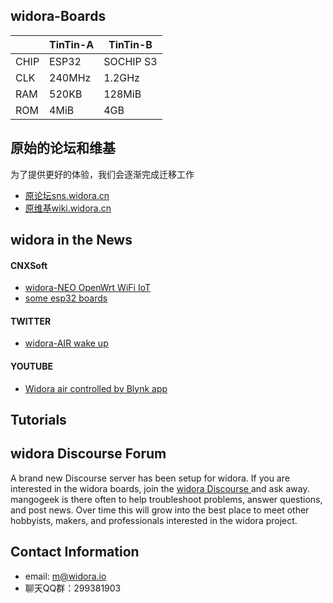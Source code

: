 ## widora-Boards

|  | TinTin-A | TinTin-B |
| ---- | --- | --- |
| CHIP | ESP32 | SOCHIP S3 |
| CLK | 240MHz | 1.2GHz |
| RAM | 520KB | 128MiB |
| ROM | 4MiB | 4GB |

## 原始的论坛和维基
为了提供更好的体验，我们会逐渐完成迁移工作

* [原论坛sns.widora.cn](http://sns.widora.cn)
* [原维基wiki.widora.cn](http://wiki.widora.cn)

## widora in the News
#### CNXSoft
* [widora-NEO OpenWrt WiFi IoT](https://www.cnx-software.com/2016/09/14/widora-neo-openwrt-wifi-iot-audio-board-is-based-on-mediatek-mt7688-soc-wm8960-audio-dac/)
* [some esp32 boards](https://www.cnx-software.com/2016/09/24/some-esp32-development-boards-to-look-out-for-nodemcu-widora-air-nano32-noduino-quantum-and-wemos/)
#### TWITTER
* [widora-AIR wake up](https://twitter.com/moononournation/status/1037544330049671169)
#### YOUTUBE
* [Widora air controlled by Blynk app](https://www.youtube.com/watch?v=kiuTkfOQvTw&feature=youtu.be)
 


## Tutorials




## widora Discourse Forum
A brand new Discourse server has been setup for widora. If you are interested in the widora boards, join the [widora Discourse ](http://cnclub.widora.io) and ask away. mangogeek is there often to help troubleshoot problems, answer questions, and post news. Over time this will grow into the best place to meet other hobbyists, makers, and professionals interested in the widora project.


## Contact Information
  * email: m@widora.io
  * 聊天QQ群：299381903





